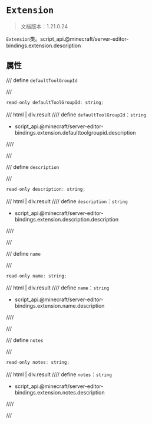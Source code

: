 # `Extension`

> 文档版本：1.21.0.24

`Extension`类。script_api.@minecraft/server-editor-bindings.extension.description

## 属性

/// define
`defaultToolGroupId`


///

```js
read-only defaultToolGroupId: string;
```

/// html | div.result
//// define
`defaultToolGroupId`：`string`

- script_api.@minecraft/server-editor-bindings.extension.defaulttoolgroupid.description


////

///


/// define
`description`


///

```js
read-only description: string;
```

/// html | div.result
//// define
`description`：`string`

- script_api.@minecraft/server-editor-bindings.extension.description.description


////

///


/// define
`name`


///

```js
read-only name: string;
```

/// html | div.result
//// define
`name`：`string`

- script_api.@minecraft/server-editor-bindings.extension.name.description


////

///


/// define
`notes`


///

```js
read-only notes: string;
```

/// html | div.result
//// define
`notes`：`string`

- script_api.@minecraft/server-editor-bindings.extension.notes.description


////

///

